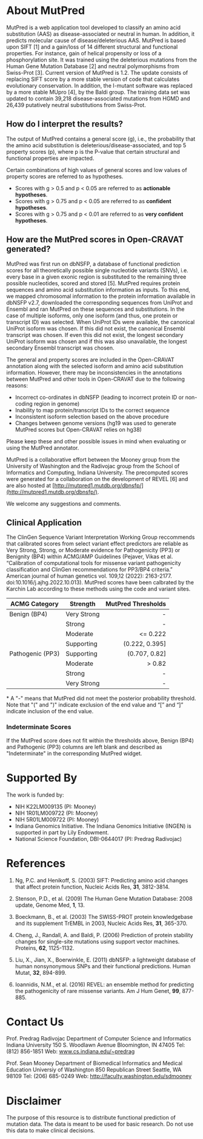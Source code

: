 # About MutPred

MutPred is a web application tool developed to classify an amino acid substitution (AAS) as disease-associated or neutral in human. In addition, it predicts molecular cause of disease/deleterious AAS. MutPred is based upon SIFT [1] and a gain/loss of 14 different structural and functional properties. For instance, gain of helical propensity or loss of a phosphorylation site. It was trained using the deleterious mutations from the Human Gene Mutation Database [2] and neutral polymorphisms from Swiss-Prot [3]. Current version of MutPred is 1.2. The update consists of replacing SIFT score by a more stable version of code that calculates evolutionary conservation. In addition, the I-mutant software was replaced by a more stable MUpro [4], by the Baldi group. The training data set was updated to contain 39,218 disease-associated mutations from HGMD and 26,439 putatively neutral substitutions from Swiss-Prot. 

## How do I interpret the results? 
The output of MutPred contains a general score (g), i.e., the probability that the amino acid substitution is deleterious/disease-associated, and top 5 property scores (p), where p is the P-value that certain structural and functional properties are impacted. 

Certain combinations of high values of general scores and low values of property scores are referred to as hypotheses.

- Scores with g > 0.5 and p < 0.05 are referred to as **actionable hypotheses**.
- Scores with g > 0.75 and p < 0.05 are referred to as **confident hypotheses**.
- Scores with g > 0.75 and p < 0.01 are referred to as **very confident hypotheses**.

## How are the MutPred scores in Open-CRAVAT generated?
MutPred was first run on dbNSFP, a database of functional prediction scores for all theoretically possible single nucleotide variants (SNVs), i.e. every base in a given exonic region is substituted to the remaining three possible nucleotides, scored and stored [5]. MutPred requires protein sequences and amino acid substitution information as inputs. To this end, we mapped chromosomal information to the protein information available in dbNSFP v2.7, downloaded the corresponding sequences from UniProt and Ensembl and ran MutPred on these sequences and substitutions. In the case of multiple isoforms, only one isoform (and thus, one protein or transcript ID) was selected. When UniProt IDs were available, the canonical UniProt isoform was chosen. If this did not exist, the canonical Ensembl transcript was chosen. If even this did not exist, the longest secondary UniProt isoform was chosen and if this was also unavailable, the longest secondary Ensembl transcript was chosen.

The general and property scores are included in the Open-CRAVAT annotation along with the selected isoform and amino acid substitution information. However, there may be inconsistencies in the annotations between MutPred and other tools in Open-CRAVAT due to the following reasons:

- Incorrect co-ordinates in dbNSFP (leading to incorrect protein ID or non-coding region in genome)
- Inability to map protein/transcript IDs to the correct sequence
- Inconsistent isoform selection based on the above procedure
- Changes between genome versions (hg19 was used to generate MutPred scores but Open-CRAVAT relies on hg38)

Please keep these and other possible issues in mind when evaluating or using the MutPred annotator.

MutPred is a collaborative effort between the Mooney group from the University of Washington and the Radivojac group from the School of Informatics and Computing, Indiana University. The precomputed scores were generated for a collaboration on the development of REVEL [6] and are also hosted at [http://mutpred1.mutdb.org/dbnsfp/](http://mutpred1.mutdb.org/dbnsfp/).

We welcome any suggestions and comments.


## Clinical Application

 The ClinGen Sequence Variant Interpretation Working Group reccommends that calibrated scores from select variant effect predictors are reliable as Very Strong, Strong, or Moderate evidence for Pathogenicity (PP3) or Benignity (BP4) within ACMG/AMP Guidelines (Pejaver, Vikas et al. “Calibration of computational tools for missense variant pathogenicity classification and ClinGen recommendations for PP3/BP4 criteria.” American journal of human genetics vol. 109,12 (2022): 2163-2177. doi:10.1016/j.ajhg.2022.10.013). MutPred scores have been calbrated by the Karchin Lab according to these methods using the code and variant sites.

| ACMG Category    | Strength    | MutPred Thresholds |
|------------------|-------------|-------------------:|
| Benign (BP4)     | Very Strong |                  - |
|                  | Strong      |                  - |
|                  | Moderate    |           <= 0.222 |
|                  | Supporting  |     (0.222, 0.395] |
| Pathogenic (PP3) | Supporting  |      (0.707, 0.82] |
|                  | Moderate    |             > 0.82 |
|                  | Strong      |                  - |
|                  | Very Strong |                  - |


 \* A "-" means that MutPred did not meet the posterior probability threshold. Note that "(" and ")" indicate exclusion of the end value and “[” and “]” indicate inclusion of the end value.

### Indeterminate Scores

 If the MutPred score does not fit within the thresholds above, Benign (BP4) and Pathogenic (PP3) columns are left blank and described as "Indeterminate" in the corresponding MutPred widget.


# Supported By

The work is funded by:
- NIH K22LM009135 (PI: Mooney)
- NIH 1R01LM009722 (PI: Mooney)
- NIH 5R01LM009722 (PI: Mooney)
- Indiana Genomics Initiative. The Indiana Genomics Initiative (INGEN) is supported in part by Lily Endowment.
- National Science Foundation, DBI-0644017 (PI: Predrag Radivojac)

# References

1. Ng, P.C. and Henikoff, S. (2003) SIFT: Predicting amino acid changes that affect protein function, Nucleic Acids Res, **31**, 3812-3814.

2. Stenson, P.D., et al. (2009) The Human Gene Mutation Database: 2008 update, Genome Med, **1**, 13.

3. Boeckmann, B., et al. (2003) The SWISS-PROT protein knowledgebase and its supplement TrEMBL in 2003, Nucleic Acids Res, **31**, 365-370.

4. Cheng, J., Randall, A. and Baldi, P. (2006) Prediction of protein stability changes for single-site mutations using support vector machines. Proteins, **62**, 1125-1132.

5. Liu, X., Jian, X., Boerwinkle, E. (2011) dbNSFP: a lightweight database of human nonsynonymous SNPs and their functional predictions. Human Mutat, **32**, 894-899.

6. Ioannidis, N.M., et al. (2016) REVEL: an ensemble method for predicting the pathogenicity of rare missense variants. Am J Hum Genet, **99**, 877-885.

# Contact Us

Prof. Predrag Radivojac
Department of Computer Science and Informatics
Indiana University
150 S. Woodlawn Avenue
Bloomington, IN 47405
Tel: (812) 856-1851
Web: www.cs.indiana.edu/~predrag 

Prof. Sean Mooney 
Department of Biomedical Informatics and Medical Education
Universiy of Washington
850 Republican Street
Seattle, WA 98109 
Tel: (206) 685-0249
Web: http://faculty.washington.edu/sdmooney 

# Disclaimer

The purpose of this resource is to distribute functional prediction of mutation data. The data is meant to be used for basic research. Do not use this data to make clinical decisions. 

